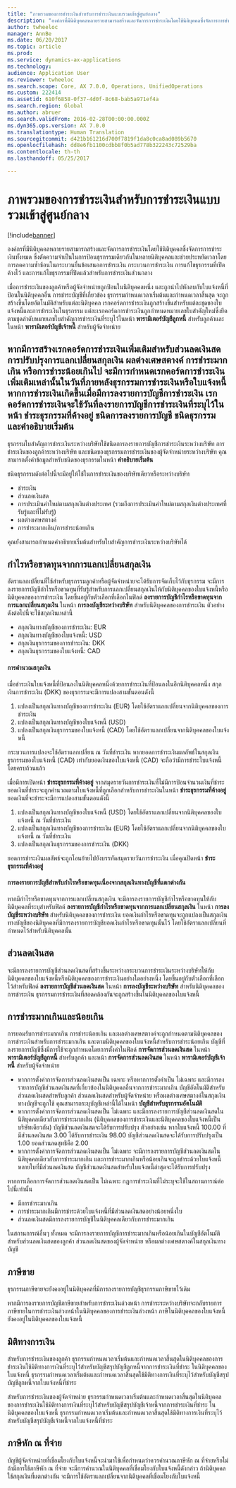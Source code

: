 ```yaml
---
title: "ภาพรวมของการชำระเงินสำหรับการชำระเงินแบบรวมเข้าสู่ศูนย์กลาง"
description: "องค์กรที่มีนิติบุคคลหลายรายสามารถสร้างและจัดการการชำระเงินโดยใช้นิติบุคคลซึ่งจัดการการชำระเงินทั้งหมด ซึ่งตัดความจำเป็นในการป้อนธุรกรรมเดียวกันในหลายนิติบุคคลและช่วยประหยัดเวลาโดยการลดความซ้ำซ้อนในกระบวนยื่นข้อเสนอการชำระเงิน กระบวนการชำระเงิน การแก้ไขธุรกรรมที่เปิดค้างไว้ และการแก้ไขธุรกรรมที่ปิดแล้วสำหรับการชำระเงินส่วนกลาง"
author: twheeloc
manager: AnnBe
ms.date: 06/20/2017
ms.topic: article
ms.prod: 
ms.service: dynamics-ax-applications
ms.technology: 
audience: Application User
ms.reviewer: twheeloc
ms.search.scope: Core, AX 7.0.0, Operations, UnifiedOperations
ms.custom: 222414
ms.assetid: 610f6858-0f37-4d0f-8c68-bab5a971ef4a
ms.search.region: Global
ms.author: abruer
ms.search.validFrom: 2016-02-28T00:00:00.000Z
ms.dyn365.ops.version: AX 7.0.0
ms.translationtype: Human Translation
ms.sourcegitcommit: d421b161216d700f7819f1da8c0ca8ad089b5670
ms.openlocfilehash: dd8e6fb1100cdbb8f0b5ad778b322243c72529ba
ms.contentlocale: th-th
ms.lasthandoff: 05/25/2017

---
```


# <a name="settlement-overview-for-centralized-payments"></a>ภาพรวมของการชำระเงินสำหรับการชำระเงินแบบรวมเข้าสู่ศูนย์กลาง

[!include[banner](../includes/banner.md)]


องค์กรที่มีนิติบุคคลหลายรายสามารถสร้างและจัดการการชำระเงินโดยใช้นิติบุคคลซึ่งจัดการการชำระเงินทั้งหมด ซึ่งตัดความจำเป็นในการป้อนธุรกรรมเดียวกันในหลายนิติบุคคลและช่วยประหยัดเวลาโดยการลดความซ้ำซ้อนในกระบวนยื่นข้อเสนอการชำระเงิน กระบวนการชำระเงิน การแก้ไขธุรกรรมที่เปิดค้างไว้ และการแก้ไขธุรกรรมที่ปิดแล้วสำหรับการชำระเงินส่วนกลาง 

เมื่อการชำระเงินของลูกค้าหรือผู้จัดจำหน่ายถูกป้อนในนิติบุคคลหนึ่ง และถูกนำไปหักลบกับใบแจ้งหนี้ที่ป้อนในนิติบุคคลอื่น การชำระบัญชีที่เกี่ยวข้อง ธุรกรรมกำหนดเวลาเริ่มต้นและกำหนดเวลาสิ้นสุด จะถูกสร้างขึ้นโดยอัตโนมัติสำหรับแต่ละนิติบุคคล เรกคอร์ดการชำระเงินถูกสร้างขึ้นสำหรับแต่ละชุดของใบแจ้งหนี้และการชำระเงินในธุรกรรม แต่ละเรกคอร์ดการชำระเงินถูกกำหนดหมายเลขใบสำคัญใหม่ซึ่งยึดตามชุดลำดับหมายเลขใบสำคัญการชำระเงินที่ระบุไว้ในหน้า **พารามิเตอร์บัญชีลูกหนี้** สำหรับลูกค้าและในหน้า **พารามิเตอร์บัญชีเจ้าหนี้** สำหรับผู้จัดจำหน่าย 

หากมีการสร้างเรกคอร์ดการชำระเงินเพิ่มเติมสำหรับส่วนลดเงินสด การปรับปรุงการแลกเปลี่ยนสกุลเงิน ผลต่างเศษสตางค์ การชำระมากเกิน หรือการชำระน้อยเกินไป จะมีการกำหนดเรกคอร์ดการชำระเงินเพิ่มเติมเหล่านั้นในวันที่ภายหลังธุรกรรมการชำระเงินหรือใบแจ้งหนี้ หากการชำระเงินเกิดขึ้นเมื่อมีการลงรายการบัญชีการชำระเงิน เรกคอร์ดการชำระเงินจะใช้วันที่ลงรายการบัญชีการชำระเงินที่ระบุไว้ในหน้า **ชำระธุรกรรมที่ค้างอยู่**
ชนิดการลงรายการบัญชี ชนิดธุรกรรม และคำอธิบายเริ่มต้น
----------------------------------------------------------

ธุรกรรมใบสำคัญการชำระเงินระหว่างบริษัทใช้ชนิดการลงรายการบัญชีการชำระเงินระหว่างบริษัท การชำระเงินของลูกค้าระหว่างบริษัท และชนิดของธุรกรรมการชำระเงินของผู้จัดจำหน่ายระหว่างบริษัท คุณสามารถตั้งค่าข้อมูลสำหรับชนิดของธุรกรรมในหน้า **คำอธิบายเริ่มต้น** 

ชนิดธุรกรรมดังต่อไปนี้จะมีอยู่ให้ใช้ในการชำระเงินของบริษัทเดียวหรือระหว่างบริษัท

-   ชำระเงิน
-   ส่วนลดเงินสด
-   การประเมินค่าใหม่ตามสกุลเงินต่างประเทศ (รวมถึงการประเมินค่าใหม่ตามสกุลเงินต่างประเทศที่รับรู้และที่ไม่รับรู้)
-   ผลต่างเศษสตางค์
-   การชำระมากเกิน/การชำระน้อยเกิน

คุณยังสามารถกำหนดคำอธิบายเริ่มต้นสำหรับใบสำคัญการชำระเงินระหว่างบริษัทได้

<a name="currency-exchange-gains-or-losses"></a>กำไรหรือขาดทุนจากการแลกเปลี่ยนสกุลเงิน
---------------------------------

อัตราแลกเปลี่ยนที่ใช้สำหรับธุรกรรมลูกค้าหรือผู้จัดจำหน่ายจะได้รับการจัดเก็บไว้กับธุรกรรม จะมีการลงรายการบัญชีกำไรหรือขาดทุนที่รับรู้สำหรับการแลกเปลี่ยนสกุลเงินให้กับนิติบุคคลของใบแจ้งหนี้หรือนิติบุคคลของการชำระเงิน โดยขึ้นอยู่กับตัวเลือกที่เลือกในฟิลด์ **ลงรายการบัญชีกำไรหรือขาดทุนจากการแลกเปลี่ยนสกุลเงิน** ในหน้า **การลงบัญชีระหว่างบริษัท** สำหรับนิติบุคคลของการชำระเงิน ตัวอย่างดังต่อไปนี้จะใช้สกุลเงินเหล่านี้
-   สกุลเงินทางบัญชีของการชำระเงิน: EUR
-   สกุลเงินทางบัญชีของใบแจ้งหนี้: USD
-   สกุลเงินธุรกรรมของการชำระเงิน: DKK
-   สกุลเงินธุรกรรมของใบแจ้งหนี้: CAD

#### <a name="currency-calculations"></a>การคำนวณสกุลเงิน

เมื่อชำระเงินใบแจ้งหนี้ที่ป้อนลงในนิติบุคคลหนึ่งด้วยการชำระเงินที่ป้อนลงในอีกนิติบุคคลหนึ่ง สกุลเงินการชำระเงิน (DKK) ของธุรกรรมจะมีการแปลงสามขั้นตอนดังนี้
1.  แปลงเป็นสกุลเงินทางบัญชีของการชำระเงิน (EUR) โดยใช้อัตราแลกเปลี่ยนจากนิติบุคคลของการชำระเงิน
2.  แปลงเป็นสกุลเงินทางบัญชีของใบแจ้งหนี้ (USD)
3.  แปลงเป็นสกุลเงินธุรกรรมของใบแจ้งหนี้ (CAD) โดยใช้อัตราแลกเปลี่ยนจากนิติบุคคลของใบแจ้งหนี้

กระบวนการแปลงจะใช้อัตราแลกเปลี่ยน ณ วันที่ชำระเงิน หากยอดการชำระเงินผลลัพธ์ในสกุลเงินธุรกรรมของใบแจ้งหนี้ (CAD) เท่ากับยอดเงินของใบแจ้งหนี้ (CAD) จะถือว่ามีการชำระใบแจ้งหนี้โดยครบถ้วนแล้ว 

เมื่อมีการเปิดหน้า **ชำระธุรกรรมที่ค้างอยู่** จากสมุดรายวันการชำระเงินที่ไม่มีการป้อนจำนวนเงินที่ชำระ ยอดเงินที่ชำระจะถูกคำนวณตามใบแจ้งหนี้ที่ถูกเลือกสำหรับการชำระเงินในหน้า **ชำระธุรกรรมที่ค้างอยู่** ยอดเงินที่จะชำระจะมีการแปลงสามขั้นตอนดังนี้
1.  แปลงเป็นสกุลเงินทางบัญชีของใบแจ้งหนี้ (USD) โดยใช้อัตราแลกเปลี่ยนจากนิติบุคคลของใบแจ้งหนี้ ณ วันที่ชำระเงิน
2.  แปลงเป็นสกุลเงินทางบัญชีของการชำระเงิน (EUR) โดยใช้อัตราแลกเปลี่ยนจากนิติบุคคลของใบแจ้งหนี้ ณ วันที่ชำระเงิน
3.  แปลงเป็นสกุลเงินธุรกรรมของการชำระเงิน (DKK)

ยอดการชำระเงินผลลัพธ์จะถูกโอนย้ายไปยังบรรทัดสมุดรายวันการชำระเงิน เมื่อคุณปิดหน้า **ชำระธุรกรรมที่ค้างอยู่**

#### <a name="posting-for-gain-or-loss-because-of-different-accounting-currencies"></a>การลงรายการบัญชีสำหรับกำไรหรือขาดทุนเนื่องจากสกุลเงินทางบัญชีที่แตกต่างกัน

หากมีกำไรหรือขาดทุนจากการแลกเปลี่ยนสกุลเงิน จะมีการลงรายการบัญชีกำไรหรือขาดทุนให้กับนิติบุคคลที่ระบุสำหรับฟิลด์ **ลงรายการบัญชีกำไรหรือขาดทุนจากการแลกเปลี่ยนสกุลเงิน** ในหน้า **การลงบัญชีระหว่างบริษัท** สำหรับนิติบุคคลของการชำระเงิน ยอดเงินกำไรหรือขาดทุนจะถูกแปลงเป็นสกุลเงินทางบัญชีของนิติบุคคลที่มีการลงรายการบัญชียอดเงินกำไรหรือขาดทุนนั้นไว้ โดยใช้อัตราแลกเปลี่ยนที่กำหนดไว้สำหรับนิติบุคคลนั้น

<a name="cash-discounts"></a>ส่วนลดเงินสด
--------------

จะมีการลงรายการบัญชีส่วนลดเงินสดที่สร้างขึ้นระหว่างกระบวนการชำระเงินระหว่างบริษัทให้กับนิติบุคคลของใบแจ้งหนี้หรือนิติบุคคลของการชำระเงินอย่างใดอย่างหนึ่ง โดยขึ้นอยู่กับตัวเลือกที่เลือกไว้สำหรับฟิลด์ **ลงรายการบัญชีส่วนลดเงินสด** ในหน้า **การลงบัญชีระหว่างบริษัท** สำหรับนิติบุคคลของการชำระเงิน ธุรกรรมการชำระเงินที่สอดคล้องกันจะถูกสร้างขึ้นในนิติบุคคลของใบแจ้งหนี้

<a name="overpayments-and-underpayments"></a>การชำระมากเกินและน้อยเกิน
------------------------------

การยอมรับการชำระมากเกิน การชำระน้อยเกิน และผลต่างเศษสตางค์จะถูกกำหนดตามนิติบุคคลของการชำระเงินสำหรับการชำระมากเกิน และตามนิติบุคคลของใบแจ้งหนี้สำหรับการชำระน้อยเกิน บัญชีที่ลงรายการบัญชีซึ่งมีการใช้จะถูกกำหนดโดยการตั้งค่าในฟิลด์ **การจัดการส่วนลดเงินสด** ในหน้า **พารามิเตอร์บัญชีลูกหนี้** สำหรับลูกค้า และหน้า **การจัดการส่วนลดเงินสด** ในหน้า **พารามิเตอร์บัญชีเจ้าหนี้** สำหรับผู้จัดจำหน่าย

-   หากการตั้งค่าการจัดการส่วนลดเงินสดเป็น เฉพาะ หรือหากการตั้งค่าเป็น ไม่เฉพาะ และมีการลงรายการบัญชีส่วนลดเงินสดที่เกี่ยวข้องในนิติบุคคลอื่นจากการชำระมากเกิน บัญชีอัตโนมัติสำหรับส่วนลดเงินสดสำหรับลูกค้า ส่วนลดเงินสดสำหรับผู้จัดจำหน่าย หรือผลต่างเศษสตางค์ในสกุลเงินทางบัญชีจะถูกใช้ คุณสามารถระบุบัญชีเหล่านี้ได้ในหน้า **บัญชีสำหรับธุรกรรมอัตโนมัติ**
-   หากการตั้งค่าการจัดการส่วนลดเงินสดเป็น ไม่เฉพาะ และมีการลงรายการบัญชีส่วนลดเงินสดในนิติบุคคลเดียวกับการชำระมากเกิน (นิติบุคคลของการชำระเงินและนิติบุคคลของใบแจ้งหนี้เป็นบริษัทเดียวกัน) บัญชีส่วนลดเงินสดจะได้รับการปรับปรุง ตัวอย่างเช่น หากใบแจ้งหนี้ 100.00 ที่มีส่วนลดเงินสด 3.00 ได้รับการชำระเงิน 98.00 บัญชีส่วนลดเงินสดจะได้รับการปรับปรุงเป็น 1.00 ยอดส่วนลดสุทธิคือ 2.00
-   หากการตั้งค่าการจัดการส่วนลดเงินสดเป็น ไม่เฉพาะ จะมีการลงรายการบัญชีส่วนลดเงินสดในนิติบุคคลเดียวกับการชำระมากเกิน และการชำระมากเกินหรือน้อยเกินจะถูกชำระด้วยใบแจ้งหนี้หลายใบที่มีส่วนลดเงินสด บัญชีส่วนลดเงินสดสำหรับใบแจ้งหนี้ล่าสุดจะได้รับการปรับปรุง

หากการเลือกการจัดการส่วนลดเงินสดเป็น ไม่เฉพาะ กฎการชำระเงินที่ไม่ระบุจะใช้ในสถานการณ์ต่อไปนี้เท่านั้น
-   มีการชำระมากเกิน
-   การชำระมากเกินมีการชำระด้วยใบแจ้งหนี้ที่มีส่วนลดเงินสดอย่างน้อยหนึ่งใบ
-   ส่วนลดเงินสดมีการลงรายการบัญชีในนิติบุคคลเดียวกับการชำระมากเกิน

ในสถานการณ์อื่นๆ ทั้งหมด จะมีการลงรายการบัญชีการชำระมากเกินหรือน้อยเกินในบัญชีอัตโนมัติสำหรับส่วนลดเงินสดของลูกค้า ส่วนลดเงินสดของผู้จัดจำหน่าย หรือผลต่างเศษสตางค์ในสกุลเงินทางบัญชี

## <a name="sales-tax"></a>ภาษีขาย
ธุรกรรมภาษีขายจะยังคงอยู่ในนิติบุคคลที่มีการลงรายการบัญชีธุรกรรมภาษีขายไว้เดิม 

หากมีการลงรายการบัญชีภาษีขายสำหรับการชำระเงินล่วงหน้า การชำระระหว่างบริษัทจะกลับรายการภาษีขายในการชำระเงินล่วงหน้าในนิติบุคคลของการชำระเงินล่วงหน้า ภาษีในนิติบุคคลของใบแจ้งหนี้ยังคงอยู่ในนิติบุคคลของใบแจ้งหนี้

## <a name="financial-dimensions"></a>มิติทางการเงิน
สำหรับการชำระเงินของลูกค้า ธุรกรรมกำหนดเวลาเริ่มต้นและกำหนดเวลาสิ้นสุดในนิติบุคคลของการชำระเงินใช้มิติทางการเงินที่ระบุไว้สำหรับบัญชีสรุปบัญชีลูกหนี้จากการชำระเงินที่ชำระ ในนิติบุคคลของใบแจ้งหนี้ ธุรกรรมกำหนดเวลาเริ่มต้นและกำหนดเวลาสิ้นสุดใช้มิติทางการเงินที่ระบุไว้สำหรับบัญชีสรุปบัญชีลูกหนี้จากใบแจ้งหนี้ที่ชำระ 

สำหรับการชำระเงินของผู้จัดจำหน่าย ธุรกรรมกำหนดเวลาเริ่มต้นและกำหนดเวลาสิ้นสุดในนิติบุคคลของการชำระเงินใช้มิติทางการเงินที่ระบุไว้สำหรับบัญชีสรุปบัญชีเจ้าหนี้จากการชำระเงินที่ชำระ ในนิติบุคคลของใบแจ้งหนี้ ธุรกรรมกำหนดเวลาเริ่มต้นและกำหนดเวลาสิ้นสุดใช้มิติทางการเงินที่ระบุไว้สำหรับบัญชีสรุปบัญชีเจ้าหนี้จากใบแจ้งหนี้ที่ชำระ

## <a name="withholding-tax"></a>ภาษีหัก ณ ที่จ่าย
บัญชีผู้จัดจำหน่ายที่เชื่อมโยงกับใบแจ้งหนี้จะนำมาใช้เพื่อกำหนดว่าควรคำนวณภาษีหัก ณ ที่จ่ายหรือไม่ ถ้ามีการใช้ภาษีหัก ณ ที่จ่าย จะมีการคำนวณในนิติบุคคลที่เชื่อมโยงกับใบแจ้งหนี้ดังกล่าว ถ้านิติบุคคลใช้สกุลเงินที่แตกต่างกัน จะมีการใช้อัตราแลกเปลี่ยนจากนิติบุคคลที่เชื่อมโยงกับใบแจ้งหนี้






